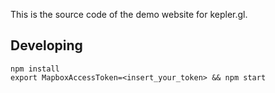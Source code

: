 This is the source code of the demo website for kepler.gl.

## Developing

    npm install
    export MapboxAccessToken=<insert_your_token> && npm start
